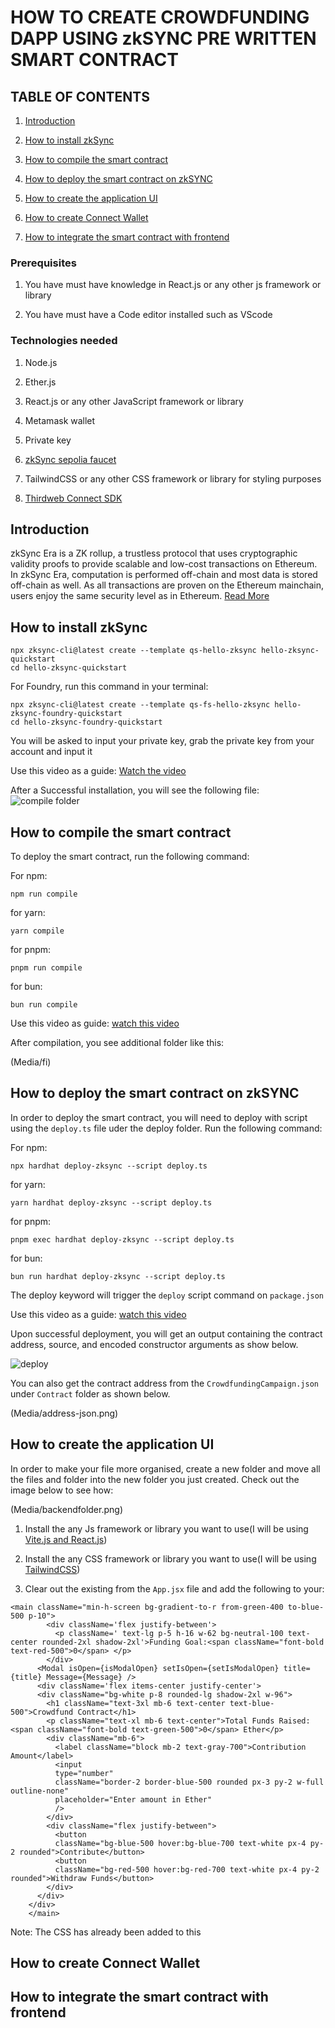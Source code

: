 # HOW TO CREATE CROWDFUNDING DAPP USING zkSYNC PRE WRITTEN SMART CONTRACT

## TABLE OF CONTENTS

1. [Introduction](#introduction)

2. [How to install zkSync](#how-to-install-zksync)

3. [How to compile the smart contract](#how-to-compile-the-smart-contract)

4. [How to deploy the smart contract on zkSYNC](#how-to-deploy-the-smart-contract-on-zksync)

5. [How to create the application UI](#how-to-create-the-application-ui)

6. [How to create Connect Wallet](#how-to-create-connect-wallet)

7. [How to integrate the smart contract with frontend](#how-to-integrate-the-smart-contract-with-frontend)

### Prerequisites

1. You have must have knowledge in React.js or any other js framework or library

2. You have must have a Code editor installed such as VScode

### Technologies needed

1. Node.js

2. Ether.js

3. React.js or any other JavaScript framework or library

4. Metamask wallet

5. Private key

6. [zkSync sepolia faucet](https://docs.zksync.io/build/zksync-101#fund-your-wallet)

7. TailwindCSS or any other CSS framework or library for styling purposes

8. [Thirdweb Connect SDK](https://portal.thirdweb.com/connect/sign-in/ConnectButton)

## Introduction

zkSync Era is a ZK rollup, a trustless protocol that uses cryptographic validity proofs to provide scalable and low-cost transactions on Ethereum. In zkSync Era, computation is performed off-chain and most data is stored off-chain as well. As all transactions are proven on the Ethereum mainchain, users enjoy the same security level as in Ethereum.
[Read More](https://ileolami.hashnode.dev/deep-dive-into-zksync-protocol)

## How to install zkSync

```shell
npx zksync-cli@latest create --template qs-hello-zksync hello-zksync-quickstart
cd hello-zksync-quickstart
```

For Foundry, run this command in your terminal:

```shell
npx zksync-cli@latest create --template qs-fs-hello-zksync hello-zksync-foundry-quickstart
cd hello-zksync-foundry-quickstart
```

You will be asked to input your private key, grab the private key from your account and input it

Use this video as a guide:
[Watch the video](https://go.screenpal.com/watch/cZ1DFNVNdQI)

After a Successful installation, you will see the following file: ![compile folder](compile_folder.jpeg)

## How to compile the smart contract

To deploy the smart contract, run the following command:

For npm:

```shell
npm run compile
```

for yarn:

```shell
yarn compile
```

for pnpm:

```shell
pnpm run compile
```

for bun:

```shell
bun run compile
```

Use this video as guide:
[watch this video](https://go.screenpal.com/watch/cZ1DqsVNdI2)

After compilation, you see additional folder like this:

(Media/fi)

## How to deploy the smart contract on zkSYNC

In order to deploy the smart contract, you will need to deploy with script using the `deploy.ts` file uder the deploy folder. Run the following command:

For npm:

```shell
npx hardhat deploy-zksync --script deploy.ts
```

for yarn:

```shell
yarn hardhat deploy-zksync --script deploy.ts
```

for pnpm:

```shell
pnpm exec hardhat deploy-zksync --script deploy.ts
```

for bun:

```shell
bun run hardhat deploy-zksync --script deploy.ts
```

The deploy keyword will trigger the `deploy` script command on `package.json`

Use this video as a guide: [watch this video](https://go.screenpal.com/watch/cZ1DY2VNd2g)

Upon successful deployment, you will get an output containing the contract address, source, and encoded constructor arguments as show below.

![deploy](Media/Success-depoly.png)

You can also get the contract address from the `CrowdfundingCampaign.json` under `Contract` folder as shown below.

(Media/address-json.png)

## How to create the application UI

In order to make your file more organised, create a new folder and move all the files and folder into the new folder you just created.
Check out the image below to see how:

(Media/backendfolder.png)

1. Install the any Js framework or library you want to use(I will be using [Vite.js and React.js](https://ileolami.hashnode.dev/a-beginner-guide-on-how-to-install-and-use-vitejs))

2. Install the any CSS framework or library you want to use(I will be using [TailwindCSS](https://tailwindcss.com/docs/installation/framework-guides))

3. Clear out the existing from the `App.jsx` file and add the following to your:

```shell
<main className="min-h-screen bg-gradient-to-r from-green-400 to-blue-500 p-10">
        <div className='flex justify-between'>
          <p className=' text-lg p-5 h-16 w-62 bg-neutral-100 text-center rounded-2xl shadow-2xl'>Funding Goal:<span className="font-bold text-red-500">0</span> </p>
        </div>
      <Modal isOpen={isModalOpen} setIsOpen={setIsModalOpen} title={title} Message={Message} />
      <div className='flex items-center justify-center'>
      <div className="bg-white p-8 rounded-lg shadow-2xl w-96">
        <h1 className="text-3xl mb-6 text-center text-blue-500">Crowdfund Contract</h1>
        <p className="text-xl mb-6 text-center">Total Funds Raised: <span className="font-bold text-green-500">0</span> Ether</p>
        <div className="mb-6">
          <label className="block mb-2 text-gray-700">Contribution Amount</label>
          <input 
          type="number" 
          className="border-2 border-blue-500 rounded px-3 py-2 w-full outline-none" 
          placeholder="Enter amount in Ether" 
          />
        </div>
        <div className="flex justify-between">
          <button 
          className="bg-blue-500 hover:bg-blue-700 text-white px-4 py-2 rounded">Contribute</button>
          <button 
          className="bg-red-500 hover:bg-red-700 text-white px-4 py-2 rounded">Withdraw Funds</button>
        </div>
      </div>
    </div>
    </main>
```

Note: The CSS has already been added to this

## How to create Connect Wallet

## How to integrate the smart contract with frontend
